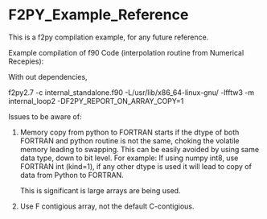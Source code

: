 # F2PY_Example_Reference
This is a f2py compilation example, for any future reference.

Example compilation of f90 Code (interpolation routine from Numerical Recepies):

With out dependencies,

f2py2.7 -c  internal_standalone.f90 -L/usr/lib/x86_64-linux-gnu/ -lfftw3 -m internal_loop2 -DF2PY_REPORT_ON_ARRAY_COPY=1

Issues to be aware of:

1. Memory copy from python to FORTRAN starts if the dtype of both FORTRAN and python routine
   is not the same, choking the volatile memory leading to swapping. This can be easily avoided
   by using same data type, down to bit level.
   For example: If using numpy int8, use FORTRAN int (kind=1), if any other dtype is used
                 it will lead to copy of data from Python to FORTRAN.
   
   This is significant is large arrays are being used.

2. Use F contigious array, not the default C-contigious.



